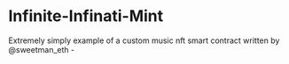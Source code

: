 # Infinite-Infinati-Mint
Extremely simply example of a custom music nft smart contract written by @sweetman_eth - 
